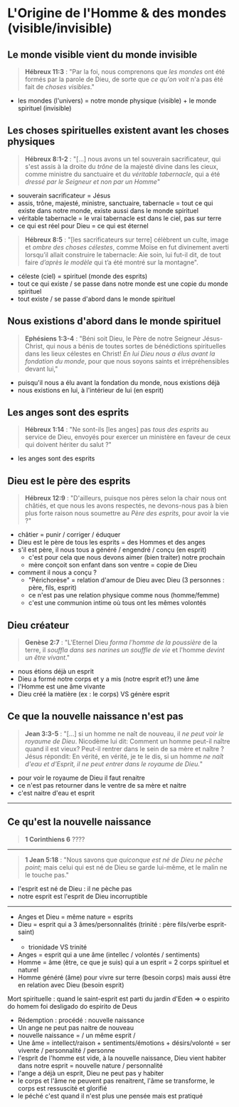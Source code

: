# L'Origine de l'Homme & des mondes (visible/invisible)

## Le monde visible vient du monde invisible
> **Hébreux 11:3** : "Par la foi, nous comprenons que *les mondes* ont été formés par la parole de Dieu, de sorte que *ce qu'on voit* n'a pas été fait de *choses visibles*."
- les mondes (l'univers) = notre monde physique (visible) + le monde spirituel (invisible)

## Les choses spirituelles existent avant les choses physiques
> **Hébreux 8:1-2** : "[...] nous avons un tel souverain sacrificateur, qui s'est assis à la droite du *trône* de la majesté divine dans les cieux, comme ministre du sanctuaire et du *véritable tabernacle*, qui a été *dressé par le Seigneur et non par un Homme*"
- souverain sacrificateur = Jésus
- assis, trône, majesté, ministre, sanctuaire, tabernacle = tout ce qui existe dans notre monde, existe aussi dans le monde spirituel
- véritable tabernacle = le vrai tabernacle est dans le ciel, pas sur terre
- ce qui est réel pour Dieu = ce qui est éternel

> **Hébreux 8:5** : "[les sacrificateurs sur terre] célèbrent un culte, image et *ombre des choses célestes*, comme Moïse en fut divinement averti lorsqu’il allait construire le tabernacle: Aie soin, lui fut-il dit, de tout faire *d’après le modèle* qui t’a été montré sur la montagne".
- céleste (ciel) = spirituel (monde des esprits)
- tout ce qui existe / se passe dans notre monde est une copie du monde spirituel
- tout existe / se passe d'abord dans le monde spirituel

## Nous existions d'abord dans le monde spirituel
> **Ephésiens 1:3-4** : "Béni soit Dieu, le Père de notre Seigneur Jésus-Christ, qui nous a bénis de toutes sortes de bénédictions spirituelles dans les lieux célestes en Christ! *En lui Dieu nous a élus avant la fondation du monde*, pour que nous soyons saints et irrépréhensibles devant lui,"
- puisqu'il nous a élu avant la fondation du monde, nous existions déjà
- nous existions en lui, à l'intérieur de lui (en esprit)

## Les anges sont des esprits
> **Hébreux 1:14** : "Ne sont-ils [les anges] pas *tous des esprits* au service de Dieu, envoyés pour exercer un ministère en faveur de ceux qui doivent hériter du salut ?"
- les anges sont des esprits

## Dieu est le père des esprits
> **Hébreux 12:9** : "D'ailleurs, puisque nos pères selon la chair nous ont châtiés, et que nous les avons respectés, ne devons-nous pas à bien plus forte raison nous soumettre au *Père des esprits*, pour avoir la vie ?"
- châtier = punir / corriger / éduquer
- Dieu est le père de tous les esprits = des Hommes et des anges
- s'il est père, il nous tous a généré / engendré / conçu (en esprit)
  - c'est pour cela que nous devons aimer (bien traiter) notre prochain
  - mère conçoit son enfant dans son ventre = copie de Dieu
- comment il nous a conçu ?
  - "Périchorèse" = relation d'amour de Dieu avec Dieu (3 personnes : père, fils, esprit)
  - ce n'est pas une relation physique comme nous (homme/femme)
  - c'est une communion intime où tous ont les mêmes volontés

## Dieu créateur
> **Genèse 2:7** : "L'Eternel Dieu *forma l'homme de la poussière* de la terre, il *souffla dans ses narines un souffle de vie* et l'homme *devint un être vivant*."
- nous étions déjà un esprit
- Dieu a formé notre corps et y a mis (notre esprit et?) une âme
- l'Homme est une âme vivante
- Dieu créé la matière (ex : le corps) VS génère esprit

## Ce que la nouvelle naissance n'est pas
> **Jean 3:3-5** : "[...] si un homme ne naît de nouveau, il *ne peut voir le royaume de Dieu*. Nicodème lui dit: Comment un homme peut-il naître quand il est vieux? Peut-il rentrer dans le sein de sa mère et naître ? Jésus répondit: En vérité, en vérité, je te le dis, si un homme *ne naît d'eau et d'Esprit, il ne peut entrer dans le royaume de Dieu.*"
- pour voir le royaume de Dieu il faut renaitre
- ce n'est pas retourner dans le ventre de sa mère et naitre
- c'est naitre d'eau et esprit
_________________
## Ce qu'est la nouvelle naissance
> **1 Corinthiens 6** ????
______________
> **1 Jean 5:18** : "Nous savons que *quiconque est né de Dieu ne pèche point*; mais celui qui est né de Dieu se garde lui-même, et le malin ne le touche pas."
- l'esprit est né de Dieu : il ne pèche pas
- notre esprit est l'esprit de Dieu incorruptible

------
- Anges et Dieu = même nature = esprits
- Dieu = esprit qui a 3 âmes/personnalités (trinité : père fils/verbe esprit-saint)
-   - trionidade VS trinité
- Anges = esprit qui a une âme (intellec / volontés / sentiments)
- Homme = âme (être, ce que je suis) qui a un esprit = 2 corps spirituel et naturel
- Homme généré (âme) pour vivre sur terre (besoin corps) mais aussi être en relation avec Dieu (besoin esprit)

Mort spirituelle : quand le saint-esprit est parti du jardin d'Eden => o espirito do homem foi desligado do espirito de Deus

- Rédemption : procédé : nouvelle naissance
- Un ange ne peut pas naitre de nouveau
- nouvelle naissance = / un même esprit /
- Une âme = intellect/raison + sentiments/émotions + désirs/volonté = ser vivente / personnalité / personne
- l'esprit de l'homme est vide, à la nouvelle naissance, Dieu vient habiter dans notre esprit = nouvelle nature / personnalité
- l'ange a déjà un esprit, Dieu ne peut pas y habiter
- le corps et l'âme ne peuvent pas renaitrent, l'âme se transforme, le corps est ressuscité et glorifié
- le péché c'est quand il n'est plus une pensée mais est pratiqué
